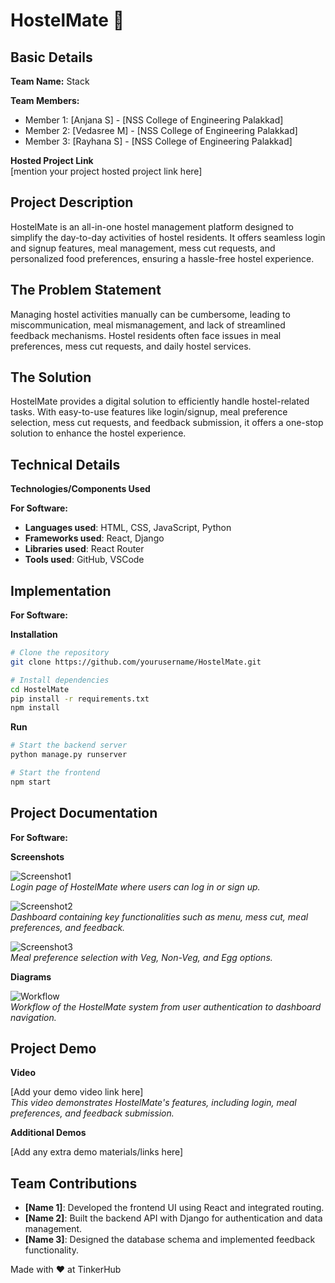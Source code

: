 # HostelMate 🎯

## Basic Details

**Team Name:** Stack

**Team Members:**

- Member 1: [Anjana S] - [NSS College of Engineering Palakkad]
- Member 2: [Vedasree M] - [NSS College of Engineering Palakkad]
- Member 3: [Rayhana S] - [NSS College of Engineering Palakkad]

**Hosted Project Link**  
[mention your project hosted project link here]

## Project Description

HostelMate is an all-in-one hostel management platform designed to simplify the day-to-day activities of hostel residents. It offers seamless login and signup features, meal management, mess cut requests, and personalized food preferences, ensuring a hassle-free hostel experience.

## The Problem Statement

Managing hostel activities manually can be cumbersome, leading to miscommunication, meal mismanagement, and lack of streamlined feedback mechanisms. Hostel residents often face issues in meal preferences, mess cut requests, and daily hostel services.

## The Solution

HostelMate provides a digital solution to efficiently handle hostel-related tasks. With easy-to-use features like login/signup, meal preference selection, mess cut requests, and feedback submission, it offers a one-stop solution to enhance the hostel experience.

## Technical Details

**Technologies/Components Used**

**For Software:**

- **Languages used**: HTML, CSS, JavaScript, Python
- **Frameworks used**: React, Django
- **Libraries used**:  React Router
- **Tools used**: GitHub, VSCode

## Implementation

**For Software:**

**Installation**

```bash
# Clone the repository
git clone https://github.com/yourusername/HostelMate.git

# Install dependencies
cd HostelMate
pip install -r requirements.txt
npm install
```

**Run**

```bash
# Start the backend server
python manage.py runserver

# Start the frontend
npm start
```

## Project Documentation

**For Software:**

**Screenshots**

![Screenshot1](path_to_screenshot1)  
*Login page of HostelMate where users can log in or sign up.*

![Screenshot2](path_to_screenshot2)  
*Dashboard containing key functionalities such as menu, mess cut, meal preferences, and feedback.*

![Screenshot3](path_to_screenshot3)  
*Meal preference selection with Veg, Non-Veg, and Egg options.*

**Diagrams**

![Workflow](path_to_workflow_diagram)  
*Workflow of the HostelMate system from user authentication to dashboard navigation.*

## Project Demo

**Video**

[Add your demo video link here]  
*This video demonstrates HostelMate's features, including login, meal preferences, and feedback submission.*

**Additional Demos**

[Add any extra demo materials/links here]

## Team Contributions

- **[Name 1]**: Developed the frontend UI using React and integrated routing.
- **[Name 2]**: Built the backend API with Django for authentication and data management.
- **[Name 3]**: Designed the database schema and implemented feedback functionality.

Made with ❤️ at TinkerHub

